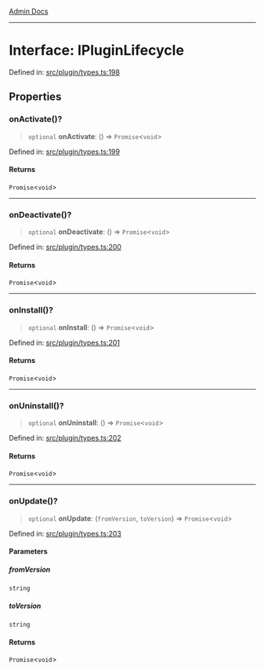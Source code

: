 [Admin Docs](/)

***

# Interface: IPluginLifecycle

Defined in: [src/plugin/types.ts:198](https://github.com/PalisadoesFoundation/talawa-admin/blob/main/src/plugin/types.ts#L198)

## Properties

### onActivate()?

> `optional` **onActivate**: () => `Promise`\<`void`\>

Defined in: [src/plugin/types.ts:199](https://github.com/PalisadoesFoundation/talawa-admin/blob/main/src/plugin/types.ts#L199)

#### Returns

`Promise`\<`void`\>

***

### onDeactivate()?

> `optional` **onDeactivate**: () => `Promise`\<`void`\>

Defined in: [src/plugin/types.ts:200](https://github.com/PalisadoesFoundation/talawa-admin/blob/main/src/plugin/types.ts#L200)

#### Returns

`Promise`\<`void`\>

***

### onInstall()?

> `optional` **onInstall**: () => `Promise`\<`void`\>

Defined in: [src/plugin/types.ts:201](https://github.com/PalisadoesFoundation/talawa-admin/blob/main/src/plugin/types.ts#L201)

#### Returns

`Promise`\<`void`\>

***

### onUninstall()?

> `optional` **onUninstall**: () => `Promise`\<`void`\>

Defined in: [src/plugin/types.ts:202](https://github.com/PalisadoesFoundation/talawa-admin/blob/main/src/plugin/types.ts#L202)

#### Returns

`Promise`\<`void`\>

***

### onUpdate()?

> `optional` **onUpdate**: (`fromVersion`, `toVersion`) => `Promise`\<`void`\>

Defined in: [src/plugin/types.ts:203](https://github.com/PalisadoesFoundation/talawa-admin/blob/main/src/plugin/types.ts#L203)

#### Parameters

##### fromVersion

`string`

##### toVersion

`string`

#### Returns

`Promise`\<`void`\>
